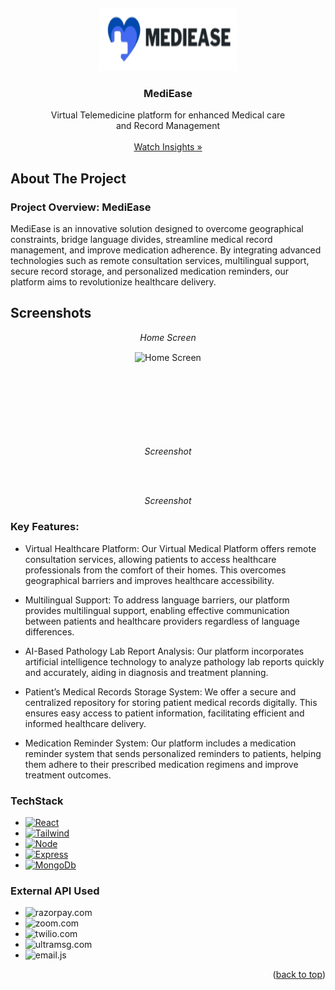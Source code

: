<a name="readme-top"></a>
<br />
<div align="center">
<!--   <a href="https://github.com/othneildrew/Best-README-Template"> -->
    <img src="Frontend/src/assets/images/whitelogo.png" alt="Logo" background-color: red width="220" height="100">
  </a>

  <h3 align="center">MediEase</h3>

  <p align="center">
    Virtual Telemedicine platform for enhanced Medical care <br> and Record
Management
    <br />
<!--     <a href=""><strong> Explore Project Documentation »</strong></a> -->
<!--     <br /> -->
    <br />
    <a href="https://drive.google.com/drive/u/1/folders/1_MmmGY_l7jJktSG3VWPnL3c9qgJIzIWO">Watch Insights »</a>

  </p>
</div>

<!-- ABOUT THE PROJECT -->
## About The Project

### Project Overview: MediEase 

MediEase is an innovative solution designed to overcome geographical constraints, bridge language divides, streamline medical record management, and improve medication adherence. 
By integrating advanced technologies such as remote consultation services, multilingual support, secure record storage, 
and personalized medication reminders, our platform aims to revolutionize healthcare delivery.

## Screenshots

<p align="center"><em>Home Screen</em></p>
<div align="center">
<img align="center" src="https://drive.google.com/drive/u/1/folders/1Uf5eU35AB2Z6SdqB9uAU53SRz6dvxjAY" alt="Home Screen" width="600" height="400" >
</div>
<br></br>
<div align="center">
<!-- <img align="center" src="https://github.com/Bhavesh29patil/MediVault/assets/100946390/dbe12317-6874-4dd2-a8ca-2b84e7cd799d" alt="Login Screen" width="450" height="300"> -->
 </div>
  <br>
 <div align="center">
<!-- <img align="center" src="https://github.com/Bhavesh29patil/MediVault/assets/100946390/c7bccef6-e116-442a-b4c0-d7337bcef3e7" alt="Signup Screen" width="450" height="300"> -->
 </div>
  <br>
<div align="center">
<!-- <img align="center" src="https://github.com/Bhavesh29patil/MediVault/assets/100946390/b12dad54-4cf9-470a-99d4-e16236d99776" alt="Signup Screen" width="450" height="300"> -->
 </div>
 <br>
<div align="center">
<!-- <img align="center" src="https://github.com/Bhavesh29patil/MediVault/assets/100946390/d8c06a3d-fcf7-467a-8586-8fa5b2afa48c" alt="Signup Screen" width="450" height="300"> -->
 </div>
<br></br>
<div align="center">
<!-- <img align="center" src="https://github.com/Bhavesh29patil/MediVault/assets/100946390/94fcd3bc-df22-43ba-b867-5b496511ba3f" alt="Screenshot 2" width="600" height="400"> -->
<p align="center"><em>Screenshot </em></p>
 </div>

<br></br>
<div align="center">
<!-- <img align="center" src="https://github.com/Bhavesh29patil/MediVault/assets/100946390/cfbb4831-f8cc-4bd6-8899-dc6a6df734ab" alt="Screenshot 1" width="600" height="400"> -->
<p align="center"><em>Screenshot </em></p>
 </div>




### Key Features:

* Virtual Healthcare Platform: Our Virtual Medical Platform offers remote consultation services, allowing patients to access healthcare professionals from the comfort of their homes. This overcomes geographical barriers and improves healthcare accessibility.

* Multilingual Support: To address language barriers, our platform provides multilingual support, enabling effective communication between patients and healthcare providers regardless of language differences.

* AI-Based Pathology Lab Report Analysis: Our platform incorporates artificial intelligence technology to analyze pathology lab reports quickly and accurately, aiding in diagnosis and treatment planning.

* Patient’s Medical Records Storage System: We offer a secure and centralized repository for storing patient medical records digitally. This ensures easy access to patient information, facilitating efficient and informed healthcare delivery.

* Medication Reminder System: Our platform includes a medication reminder system that sends personalized reminders to patients, helping them adhere to their prescribed medication regimens and improve treatment outcomes.

 

### TechStack


* [![React][React.js]][React-url]
* [![Tailwind][tailwindcss.com]][tailwindcss-url]
* [![Node][Node.js]][Node-url]
* [![Express][Express.js]][Express-url]
* [![MongoDb][MongoDb.com]][MongoDb-url]


### External API Used

* ![razorpay.com]
* ![zoom.com]
* ![twilio.com]
* ![ultramsg.com]
* ![email.js]


<!-- GETTING STARTED -->


<p align="right">(<a href="#readme-top">back to top</a>)</p>

<!-- https://www.markdownguide.org/basic-syntax/#reference-style-links -->
[contributors-shield]: https://img.shields.io/github/contributors/othneildrew/Best-README-Template.svg?style=for-the-badge
[contributors-url]: https://github.com/othneildrew/Best-README-Template/graphs/contributors
[forks-shield]: https://img.shields.io/github/forks/othneildrew/Best-README-Template.svg?style=for-the-badge
[forks-url]: https://github.com/othneildrew/Best-README-Template/network/members
[stars-shield]: https://img.shields.io/github/stars/othneildrew/Best-README-Template.svg?style=for-the-badge
[stars-url]: https://github.com/othneildrew/Best-README-Template/stargazers
[issues-shield]: https://img.shields.io/github/issues/othneildrew/Best-README-Template.svg?style=for-the-badge
[issues-url]: https://github.com/othneildrew/Best-README-Template/issues
[license-shield]: https://img.shields.io/github/license/othneildrew/Best-README-Template.svg?style=for-the-badge
[license-url]: https://github.com/othneildrew/Best-README-Template/blob/master/LICENSE.txt
[linkedin-shield]: https://img.shields.io/badge/-LinkedIn-black.svg?style=for-the-badge&logo=linkedin&colorB=555
[linkedin-url]: https://linkedin.com/in/othneildrew
[product-screenshot]: images/screenshot.png
[Next.js]: https://img.shields.io/badge/next.js-000000?style=for-the-badge&logo=nextdotjs&logoColor=white
[Next-url]: https://nextjs.org/
[React.js]: https://img.shields.io/badge/React-20232A?style=for-the-badge&logo=react&logoColor=61DAFB
[React-url]: https://reactjs.org/
[Vue.js]: https://img.shields.io/badge/Vue.js-35495E?style=for-the-badge&logo=vuedotjs&logoColor=4FC08D
[Vue-url]: https://vuejs.org/
[Angular.io]: https://img.shields.io/badge/Angular-DD0031?style=for-the-badge&logo=angular&logoColor=white
[Angular-url]: https://angular.io/
[Svelte.dev]: https://img.shields.io/badge/Svelte-4A4A55?style=for-the-badge&logo=svelte&logoColor=FF3E00
[Svelte-url]: https://svelte.dev/
[Laravel.com]: https://img.shields.io/badge/Laravel-FF2D20?style=for-the-badge&logo=laravel&logoColor=white
[Laravel-url]: https://laravel.com
[Bootstrap.com]: https://img.shields.io/badge/Bootstrap-563D7C?style=for-the-badge&logo=bootstrap&logoColor=white
[Bootstrap-url]: https://getbootstrap.com
[JQuery.com]: https://img.shields.io/badge/jQuery-0769AD?style=for-the-badge&logo=jquery&logoColor=white
[JQuery-url]: https://jquery.com 
[Node.js]: https://img.shields.io/badge/Node.js-43853D?style=for-the-badge&logo=node.js&logoColor=white
[Node-url]: https://nodejs.org/en
[Express.js]: https://img.shields.io/badge/Express%20js-000000?style=for-the-badge&logo=express&logoColor=white
[Express-url]: https://expressjs.com/
[Firebase.js]: https://img.shields.io/badge/firebase-%23039BE5.svg?style=for-the-badge&logo=firebase
[Firebase-url]: https://firebase.google.com/
[tailwindcss.com]: https://img.shields.io/badge/tailwindcss-0F172A?style=for-the-badge&logo=tailwindcss
[tailwindcss-url]: https://tailwindcss.com/
[MongoDb.com]: https://img.shields.io/badge/-MongoDB-13aa52?style=for-the-badge&logo=mongodb&logoColor=white
[MongoDb-url]: https://www.mongodb.com/

[razorpay-url]: https://razorpay.com/
[razorpay.com]: https://img.shields.io/badge/Razorpay-02042B?style=for-the-badge&logo=razorpay&logoColor=3395FF

[zoom-url]: https://zoom.us/
[zoom.com]: https://img.shields.io/badge/Zoom-2D8CFF?style=for-the-badge&logo=zoom&logoColor=white 

[twilio.com]: https://img.shields.io/badge/-Cloudinary-3448C5?style=for-the-badge&logo=cloudinary&logoColor=white
[ultramsg.com]: https://img.shields.io/badge/-ultramsg-13aa52?style=for-the-badge&logo=ultramsg&logoColor=white
[email.js]: https://img.shields.io/badge/-emailjs-FFA116?style=for-the-badge&Color=white

